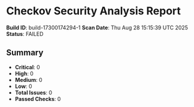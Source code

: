 # Checkov Security Analysis Report

**Build ID**: build-17300174294-1
**Scan Date**: Thu Aug 28 15:15:39 UTC 2025
**Status**: FAILED

## Summary
- **Critical**: 0
- **High**: 0
- **Medium**: 0
- **Low**: 0
- **Total Issues**: 0
- **Passed Checks**: 0
